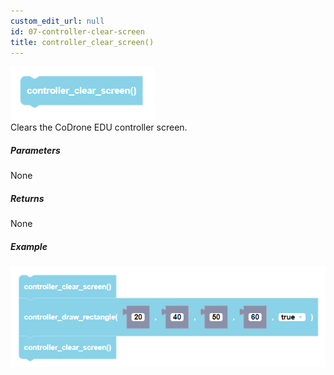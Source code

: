 ```yaml
---
custom_edit_url: null
id: 07-controller-clear-screen
title: controller_clear_screen()
---
```


![controller draw line block image](controller_clear_screen.PNG)<br />
Clears the CoDrone EDU controller screen.

##### Parameters

None

##### Returns

None

##### Example

![controller draw line example](controller_clear_screen_example.PNG)